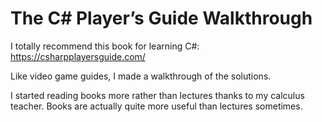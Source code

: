 # The C# Player’s Guide Walkthrough

I totally recommend this book for learning C#: https://csharpplayersguide.com/ 

Like video game guides, I made a walkthrough of the solutions. 

I started reading books more rather than lectures thanks to my calculus teacher. Books are actually quite more useful than lectures sometimes.

